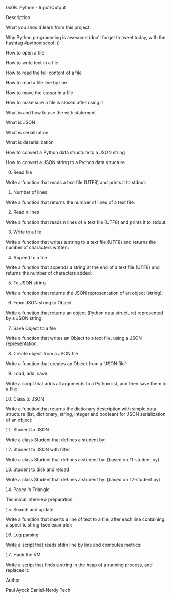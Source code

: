 0x0B. Python - Input/Output

Description

What you should learn from this project:



Why Python programming is awesome (don’t forget to tweet today, with the hashtag #pythoniscool :))

How to open a file

How to write text in a file

How to read the full content of a file

How to read a file line by line

How to move the cursor in a file

How to make sure a file is closed after using it

What is and how to use the with statement

What is JSON

What is serialization

What is deserialization

How to convert a Python data structure to a JSON string

How to convert a JSON string to a Python data structure

0. Read file

Write a function that reads a text file (UTF8) and prints it to stdout:

1. Number of lines

Write a function that returns the number of lines of a text file:

2. Read n lines

Write a function that reads n lines of a text file (UTF8) and prints it to stdout:

3. Write to a file

Write a function that writes a string to a text file (UTF8) and returns the number of characters written:

4. Append to a file

Write a function that appends a string at the end of a text file (UTF8) and returns the number of characters added:

5. To JSON string

Write a function that returns the JSON representation of an object (string):

6. From JSON string to Object

Write a function that returns an object (Python data structure) represented by a JSON string:

7. Save Object to a file

Write a function that writes an Object to a text file, using a JSON representation:

8. Create object from a JSON file

Write a function that creates an Object from a “JSON file”:

9. Load, add, save

Write a script that adds all arguments to a Python list, and then save them to a file:

10. Class to JSON

Write a function that returns the dictionary description with simple data structure (list, dictionary, string, integer and boolean) for JSON serialization of an object:

11. Student to JSON

Write a class Student that defines a student by:

12. Student to JSON with filter

Write a class Student that defines a student by: (based on 11-student.py)

13. Student to disk and reload

Write a class Student that defines a student by: (based on 12-student.py)

14. Pascal's Triangle

Technical interview preparation:

15. Search and update

Write a function that inserts a line of text to a file, after each line containing a specific string (see example):

16. Log parsing

Write a script that reads stdin line by line and computes metrics:

17. Hack the VM

Write a script that finds a string in the heap of a running process, and replaces it.

Author

Paul Ayock Daniel-Nerdy Tech
